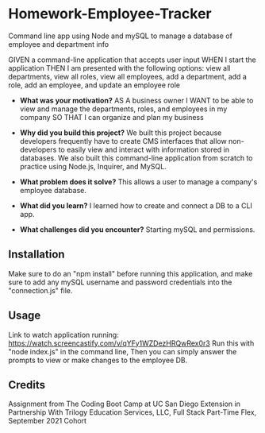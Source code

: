 # Homework-Employee-Tracker
Command line app using Node and mySQL to manage a database of employee and department info

GIVEN a command-line application that accepts user input
WHEN I start the application
THEN I am presented with the following options: view all departments, view all roles, view all employees, add a department, add a role, add an employee, and update an employee role

  
- **What was your motivation?**
AS A business owner
I WANT to be able to view and manage the departments, roles, and employees in my company
SO THAT I can organize and plan my business
  
- **Why did you build this project?**
We built this project because developers frequently have to create CMS interfaces that allow non-developers to easily view and interact with information stored in databases. We also built this command-line application from scratch to practice using Node.js, Inquirer, and MySQL.

- **What problem does it solve?**
This allows a user to manage a company's employee database.

- **What did you learn?**
I learned how to create and connect a DB to a CLI app.

- **What challenges did you encounter?**
Starting mySQL and permissions.
  
 ## Installation 
 Make sure to do an "npm install" before running this application, and make sure to add any mySQL username and password credentials into the "connection.js" file.
 
 ## Usage
 Link to watch application running: https://watch.screencastify.com/v/qYFy1WZDezHRQwRex0r3
 Run this with  "node index.js" in the command line, Then you can simply answer the prompts to view or make changes to the employee DB.

## Credits  
Assignment from The Coding Boot Camp at UC San Diego Extension in Partnership With Trilogy Education Services, LLC, Full Stack Part-Time Flex, September 2021 Cohort

